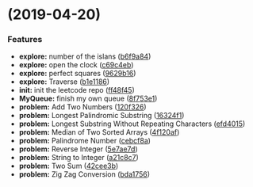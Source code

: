 #  (2019-04-20)


### Features

* **explore:** number of the islans ([b6f9a84](https://github.com/MRuihoo/LeetCode/commit/b6f9a84))
* **explore:** open the clock ([c69c4eb](https://github.com/MRuihoo/LeetCode/commit/c69c4eb))
* **explore:** perfect squares ([9629b16](https://github.com/MRuihoo/LeetCode/commit/9629b16))
* **explore:** Traverse ([b1e1186](https://github.com/MRuihoo/LeetCode/commit/b1e1186))
* **init:** init the leetcode repo ([ff48f45](https://github.com/MRuihoo/LeetCode/commit/ff48f45))
* **MyQueue:** finish my own queue ([8f753e1](https://github.com/MRuihoo/LeetCode/commit/8f753e1))
* **problem:** Add Two Numbers ([120f326](https://github.com/MRuihoo/LeetCode/commit/120f326))
* **problem:** Longest Palindromic Substring ([16324f1](https://github.com/MRuihoo/LeetCode/commit/16324f1))
* **problem:** Longest Substring Without Repeating Characters ([efd4015](https://github.com/MRuihoo/LeetCode/commit/efd4015))
* **problem:** Median of Two Sorted Arrays ([4f120af](https://github.com/MRuihoo/LeetCode/commit/4f120af))
* **problem:** Palindrome Number ([cebcf8a](https://github.com/MRuihoo/LeetCode/commit/cebcf8a))
* **problem:** Reverse Integer ([5e7ae7d](https://github.com/MRuihoo/LeetCode/commit/5e7ae7d))
* **problem:** String to Integer ([a21c8c7](https://github.com/MRuihoo/LeetCode/commit/a21c8c7))
* **problem:** Two Sum ([42cee3b](https://github.com/MRuihoo/LeetCode/commit/42cee3b))
* **problem:** Zig Zag Conversion ([bda1756](https://github.com/MRuihoo/LeetCode/commit/bda1756))



